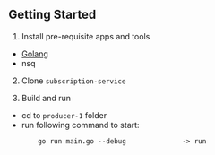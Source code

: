 ## Getting Started
1. Install pre-requisite apps and tools
  * [Golang](https://golang.org/doc/install)
  * nsq
  
2. Clone `subscription-service`

3. Build and run
  * cd to `producer-1` folder
  * run following command to start:
    ```
        go run main.go --debug              -> run 
    ```
